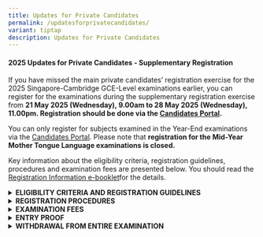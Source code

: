 ```yaml
---
title: Updates for Private Candidates
permalink: /updatesforprivatecandidates/
variant: tiptap
description: Updates for Private Candidates
---
```

<h4><strong>2025 Updates for Private Candidates - Supplementary Registration</strong></h4>
<p>If you have missed the main private candidates’ registration exercise
for the 2025 Singapore-Cambridge GCE-Level examinations earlier, you can
register for the examinations during the supplementary registration exercise
from <strong>21 May 2025 (Wednesday), 9.00am to 28 May 2025 (Wednesday), 11.00pm. Registration should be done via the <a href="https://myexams.seab.gov.sg/auth/login" rel="noopener noreferrer nofollow" target="_blank">Candidates Portal</a>.</strong>
</p>
<p>You can only register for subjects examined in the Year-End examinations
via the <a href="https://myexams.seab.gov.sg/auth/login" rel="noopener noreferrer nofollow" target="_blank">Candidates Portal</a>.
Please note that <strong>registration for the Mid-Year Mother Tongue Language examinations is closed.</strong>
</p>
<p>Key information about the eligibility criteria, registration guidelines,
procedures and examination fees are presented below. You should read the
<a href="https://go.gov.sg/registration-information-for-private-candidates" rel="noopener noreferrer nofollow" target="_blank">Registration Information e-booklet</a>for the details.</p>
<div data-type="detailGroup" class="isomer-accordion isomer-accordion-white">
<details class="isomer-details">
<summary><strong>ELIGIBILITY CRITERIA AND REGISTRATION GUIDELINES</strong>
</summary>
<div data-type="detailsContent" class="isomer-details-content">
<p>The minimum age requirements and maximum number of subjects allowed for
each examination level are:</p>
<table style="minWidth: 75px">
<colgroup>
<col>
<col>
<col>
</colgroup>
<tbody>
<tr>
<td rowspan="1" colspan="1">
<p><strong>Examination Level</strong>
</p>
</td>
<td rowspan="1" colspan="1">
<p><strong>Minimum Age Required as at 1<sup>st</sup>&nbsp;January of the examination year</strong>
</p>
</td>
<td rowspan="1" colspan="1">
<p><strong>Maximum Number of Subjects Allowed</strong>
</p>
</td>
</tr>
<tr>
<td rowspan="1" colspan="1">
<p>GCE N(A)- and N(T)- Level</p>
</td>
<td rowspan="1" colspan="1">
<p>15</p>
</td>
<td rowspan="1" colspan="1">
<p>9</p>
</td>
</tr>
<tr>
<td rowspan="1" colspan="1">
<p>GCE O-Level</p>
</td>
<td rowspan="1" colspan="1">
<p>15</p>
</td>
<td rowspan="1" colspan="1">
<p>9</p>
</td>
</tr>
<tr>
<td rowspan="1" colspan="1">
<p>GCE A-Level</p>
</td>
<td rowspan="1" colspan="1">
<p>17</p>
</td>
<td rowspan="1" colspan="1">
<p>·&nbsp;&nbsp;&nbsp;&nbsp;&nbsp;&nbsp; 5 H1 subjects and 3 H2 subjects;
or</p>
<p>·&nbsp;&nbsp;&nbsp;&nbsp;&nbsp;&nbsp;&nbsp; 3 H1 subjects and 4 H2 subjects</p>
</td>
</tr>
</tbody>
</table>
<p>Please note the following guidelines:</p>
<ul data-tight="true" class="tight">
<li>
<p>For school candidates studying in Government/ Government-Aided/ Independent/
Specialised schools, you cannot register as a private candidate.</p>
</li>
</ul>
<p></p>
<ul data-tight="true" class="tight">
<li>
<p>For private candidates, you are allowed to register for more than one
GCE-Level examinations (e.g. GCE O-Level and A-Level). However, you <strong>cannot </strong>register
for both the GCE-Level examinations and admission tests i.e. Admission
Exercise for International Students (AEIS) and School Placement Exercise
for Returning Singaporeans-Secondary (SPERS-Sec) in the same examination
year.</p>
</li>
</ul>
<p></p>
<ul data-tight="true" class="tight">
<li>
<p>While most subjects in the national examinations do not have a pre-requisite
criteria, there are certain subjects with their specific eligibility criteria.
Please refer to the <a href="https://go.gov.sg/registration-information-for-private-candidates" rel="noopener nofollow" target="_blank">Registration Information e-booklet</a>.</p>
</li>
</ul>
<p></p>
<ul data-tight="true" class="tight">
<li>
<p>You must read the following documents before you register for the examinations:
<br>
<br>1. <a href="https://go.gov.sg/registration-information-for-private-candidates" rel="noopener nofollow" target="_blank">Registration Information e-booklet</a> contains
information such as subjects / papers, examination fees, etc.</p>
<p></p>
<p>2. <a href="https://go.gov.sg/seab-rulesandregulations-secondary" rel="noopener nofollow" target="_blank">Examination Rules and Regulations for GCE N(A), N(T) and O-Level candidates</a>,
<a href="https://go.gov.sg/seab-rulesandregulations-gce-a-level" rel="noopener nofollow" target="_blank">Examination Rules and Regulations for GCE A-Level candidates</a>
<br>
<br>3. <a href="https://file.go.gov.sg/guideonexamregistration.pdf" rel="noopener nofollow" target="_blank">Candidates Portal guide on examination registration</a>
</p>
</li>
</ul>
</div>
</details>
<details class="isomer-details">
<summary><strong>REGISTRATION PROCEDURES</strong>
</summary>
<div data-type="detailsContent" class="isomer-details-content">
<p><strong>For Singaporean/ Singapore Permanent Residents/ Foreign Identification Number (FIN) holders)</strong>
</p>
<p>If you are a Singaporean or a Singapore Permanent Resident or a FIN holder
using FIN Identification Number, you <strong>must </strong>register for
the examination with your Singpass credentials in the <a href="https://myexams.seab.gov.sg/auth/login" rel="noopener nofollow" target="_blank">Candidates Portal</a>.</p>
<p>You may refer to the <a href="https://go.gov.sg/cpaccountcreationguidesingpassusers" rel="noopener nofollow" target="_blank">guide for Singpass users</a>&nbsp;for
the steps to register for the examinations.
<br>
</p>
<p>Please ensure that your Singpass is activated before the start of registration.
Please visit the&nbsp;<a href="https://www.singpass.gov.sg/home/ui/login" rel="noopener nofollow" target="_blank">Singpass website</a>&nbsp;for
details on how to register or activate your Singpass account. Please cater
sufficient time for these activities to prevent delays in registration.</p>
<p></p>
<p><strong>For Foreign passport holders</strong>
</p>
<p>If you are using a foreign passport number to register for the examination,
please create an account in the <a href="https://myexams.seab.gov.sg/auth/login" rel="noopener nofollow" target="_blank">Candidates Portal</a>.</p>
<p>You may refer to the <a href="https://go.gov.sg/cpaccountcreationguidenonsingpassusers" rel="noopener nofollow" target="_blank">guide for non-Singpass users</a>&nbsp;for
the steps to create an account and register for the examinations.</p>
</div>
</details>
<details class="isomer-details">
<summary><strong>EXAMINATION FEES</strong>
</summary>
<div data-type="detailsContent" class="isomer-details-content">
<p><strong>Fees payable</strong>
</p>
<p>The examination fees for this year’s subjects can be found in the <a href="https://go.gov.sg/registration-information-for-private-candidates" rel="noopener nofollow" target="_blank">Registration Information e-booklet</a>.
All fees are inclusive of GST at the prevailing rate.
<br>
</p>
<p>The examination fees are dependent on the subjects you are registering
for and your citizenship status at the point of registration. Your examination
fees will not be refunded if your citizenship status is changed after your
registration.
<br>
</p>
<p>Please ensure that you provide correct citizenship information during
registration. Candidates will be required to pay for the differences in
the registration fees if incorrect information is provided.
<br>
</p>
<p>A late registration fee of $75.00 (inclusive of GST) per examination level
will be charged for all registration made during this supplementary registration
exercise.</p>
<p>
<br><strong>Mode of payment</strong>
</p>
<p>You should pay your examination fees via a credit/debit card or PayNow
in the&nbsp;<a href="https://myexams.seab.gov.sg/auth/login" rel="noopener nofollow" target="_blank">Candidates Portal</a>&nbsp;before
the registration deadline of <strong>28 May 2025, 11:00 pm</strong>. You
will not be registered for the examinations if payment is made after this
deadline.</p>
<p></p>
<p>You cannot use the funds in your Edusave account and Post-Secondary Education
Account (PSEA)&nbsp;to pay for the&nbsp;examination fees<strong>.</strong>
</p>
</div>
</details>
<details class="isomer-details">
<summary><strong>ENTRY PROOF</strong>
</summary>
<div data-type="detailsContent" class="isomer-details-content">
<p><strong>Entry Proof for Mid-Year and Year-End Examinations</strong>
</p>
<p>Please refer to the <a href="https://www.seab.gov.sg/important-dates-for-candidates/" rel="noopener nofollow" target="_blank">important dates for candidates</a> for
the timelines in which you would receive the Entry Proof.
<br>
</p>
<p>You may be posted to different examination centres for the different Mode
of Assessment (MOA) examinations i.e. Oral, Science Practical, Written
examinations. As such, it is important to check the venue indicated in
your Entry Proof before the examinations.
<br>
</p>
<p>If you have registered for the Science Practical examinations, please
note that the venues and reporting timings are not indicated on your Entry
Proof as the information will only be made available at least 7 days before
each of your examinations via email. Please refer below for more information.
<br>
<br>If you have registered for the Science Practical examinations, please
note that the venues and reporting timings are not indicated on your Entry
Proof as the information will only be made available at least 7 days before
each of your examinations via email. Please refer below for more information.</p>
<p></p>
<p>You may refer to the <a href="https://file.go.gov.sg/guideonexamregistration.pdf" rel="noopener nofollow" target="_blank">guide on examination registration</a> for
the steps to retrieve your Entry Proof from the system.</p>
<p></p>
<p><strong>Please print your Entry Proof as you are required to bring it for your examinations for attendance verification.</strong>
</p>
<p></p>
<p><strong>Science Practical Examination Schedule</strong>
</p>
<p>The assigned examination centre and reporting time for your Science Practical
examination will be communicated to you <strong>at least</strong>  <strong>7 days</strong> before
the examinations via email. Please ensure that your email address is valid
to receive the email.</p>
<p></p>
<p>Please contact <a href="https://form.gov.sg/5dc02f345f93b5001904159d" rel="noopener nofollow" target="_blank">SEAB</a> if
you have not received the examination schedules <strong>7 days before your Science Practical examination date.</strong>
</p>
<p></p>
<p><strong>Subject amendments</strong>
</p>
<p>All amendments of subjects (including deleting of subjects) must be made
through the <a href="https://myexams.seab.gov.sg/auth/login" rel="noopener nofollow" target="_blank">Candidates Portal</a> by <strong>28 May 2025, 11.00pm.</strong>
</p>
<p></p>
<p>Amendment requests via email or phone call will not be accepted.</p>
<p>An amendment fee of $30 (inclusive of GST) per subject is payable if you
have paid your examination fees or after the registration deadline of <strong>28 May 2025, 11.00pm</strong>.
This excludes the fee for each of your added subjects. The fees for the
added subjects are inclusive of GST.</p>
</div>
</details>
<details class="isomer-details">
<summary><strong>WITHDRAWAL FROM ENTIRE EXAMINATION</strong>
</summary>
<div data-type="detailsContent" class="isomer-details-content">
<p>All applications for withdrawals must be made through the&nbsp;<a href="https://myexams.seab.gov.sg/auth/login" rel="noopener nofollow" target="_blank">Candidates Portal</a>&nbsp;by&nbsp;<strong>1 September 2025</strong>.&nbsp;&nbsp;Withdrawal
requests made after&nbsp;<strong>this date</strong>&nbsp;will not be considered
and candidates will receive an Absent grade for the subjects they did not
sit for.</p>
<p></p>
<p><strong>Withdrawal with refund of the subject fees</strong>
</p>
<p>a)&nbsp;&nbsp;&nbsp;&nbsp;&nbsp; A 50% refund of the subject fees paid
will be provided if your withdrawal request is submitted to SEAB by <strong>25 June 2025</strong>, <strong>11.00pm</strong> and
you have not sat for any component of the registered subjects that you
are withdrawing from.</p>
<p></p>
<p>b)&nbsp;&nbsp;&nbsp;&nbsp;&nbsp; A 100% refund of the subject fees paid
will be provided if you have been admitted to a tertiary Institution after
registration and your withdrawal request is submitted via the <a href="https://myexams.seab.gov.sg/auth/login" rel="noopener nofollow" target="_blank">Candidates Portal</a> with
the supporting documents confirming your tertiary admission by <strong>25 June 2025, 11:00pm</strong>.
The letter of acceptance from tertiary institutions for admission to a
full-time course must be issued within the year 2025 and dated after the
date you have registered for examination.</p>
<p></p>
<p>Please note that late registration fee and subject amendment fees are
non-refundable. You will receive your refund approximately one month after
your withdrawal request has been approved by SEAB.</p>
</div>
</details>
</div>
<p></p>